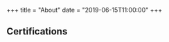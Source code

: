+++
title = "About"
date = "2019-06-15T11:00:00"
+++
## Certifications

<div data-iframe-width="150" data-iframe-height="270" data-share-badge-id="3c19fdab-bb3f-4b19-90c0-842ba95c38bc" data-share-badge-host="https://www.credly.com"></div><script type="text/javascript" async src="//cdn.credly.com/assets/utilities/embed.js"></script>